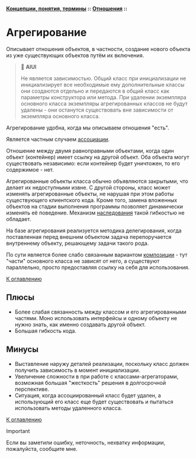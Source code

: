 **[Концепции, понятия, термины](../../README.md#concepts) ::** 
**[Отношения](../../README.md#concepts-relations) ::**
# Агрегирование

Описывает отношения объектов, в частности, создание нового объекта из уже существующих объектов путём их включения.

> :thinking: **AIUI**
>
> Не является зависимостью. Общий класс при инициализации не инициализирует все необходимые ему дополнительные классы они создаются отдельно и передаются в общий класс как параметры конструктора или метода. При удалении экземпляра основного класса экземпляры агрегированных классов не будут удалены - они останутся существовать вне зависимости от экземпляра основного класса.

Агрегирование удобна, когда мы описываем отношения "есть".

Является частным случаем [ассоциации](association.md).

Отношение между двумя равноправными объектами, когда один объект (контейнер) имеет ссылку на другой объект. Оба объекта могут существовать независимо: если контейнер будет уничтожен, то его содержимое - нет.

Агрегированные объекты класса обычно объявляются закрытыми, что делает их недоступными извне. С другой стороны, класс может изменять агрегированные объекты, не нарушая при этом работы существующего клиентского кода. Кроме того, замена вложенных объектов на стадии выполнения программы позволяет динамически изменять её поведение. Механизм [наследования](inheritance.md) такой гибкостью не обладает.

На базе агрегирования реализуется методика делегирования, когда поставленная перед внешним объектом задача перепоручается внутреннему объекту, решающему задачи такого рода.

По сути является более слабо связанным вариантом [композиции](composition.md) - тут "части" основного класса не зависят от него, а существуют параллельно, просто предоставляя ссылку на себя для использования.

[К оглавлению](../../README.md#concepts-relations)

## Плюсы
- Более слабая связанность между классом и его агрегированными частями. Моно использовать интерфейсы и одному объекту не нужно знать, как именно создавать другой объект.
- Большая гибкость кода.

## Минусы
- Выставление наружу деталей реализации, поскольку класс должен получить зависимость в момент инициализации.
- Увеличение сложности в при работе с классами-агрегаторами, возможная большая "жесткость" решения в долгосрочной перспективе.
- Ситуация, когда ассоциированный класс будет удален, а использующий его класс еще будет существовать и пытаться использовать методы удаленного класса.

[К оглавлению](../../README.md#concepts-relations)

> [!IMPORTANT]
> Если вы заметили ошибку, неточность, нехватку информации, пожалуйста, сообщите мне.
